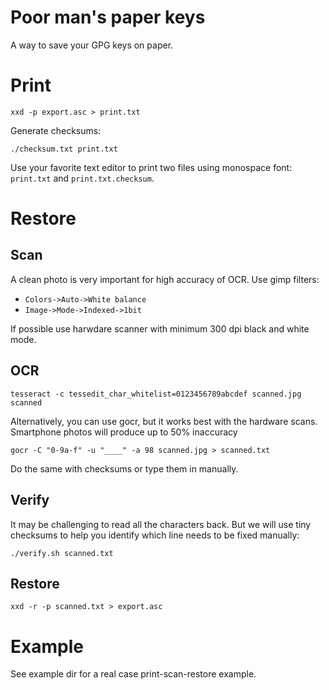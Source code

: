 # Poor man's paper keys

A way to save your GPG keys on paper.

# Print

```
xxd -p export.asc > print.txt
```
Generate checksums:

```
./checksum.txt print.txt
```
Use your favorite text editor to print two files using monospace font: `print.txt` and `print.txt.checksum`.

# Restore

## Scan

A clean photo is very important for high accuracy of OCR. Use gimp filters:
* `Colors->Auto->White balance`
* `Image->Mode->Indexed->1bit`

If possible use harwdare scanner with minimum 300 dpi black and white mode.

## OCR

```
tesseract -c tessedit_char_whitelist=0123456789abcdef scanned.jpg scanned
```
Alternatively, you can use gocr, but it works best with the hardware scans. Smartphone photos will produce up to 50% inaccuracy

```
gocr -C "0-9a-f" -u "____" -a 98 scanned.jpg > scanned.txt
```

Do the same with checksums or type them in manually.

## Verify

It may be challenging to read all the characters back. But we will use tiny checksums to help you identify which line needs to be fixed manually:

```
./verify.sh scanned.txt
```

## Restore

```
xxd -r -p scanned.txt > export.asc
```

# Example

See example dir for a real case print-scan-restore example.



